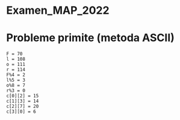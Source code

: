 # Examen_MAP_2022

<h1>Probleme primite (metoda ASCII)</h1>

```
F = 70
l = 108
o = 111
r = 114
F%4 = 2
l%5 = 3
o%8 = 7
r%3 = 0
c[0][2] = 15
c[1][3] = 14
c[2][7] = 20
c[3][0] = 6
```
